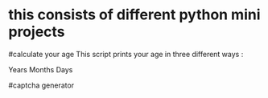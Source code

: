 # this consists of different python mini projects

#calculate your age
This script prints your age in three different ways :

Years
Months
Days


#captcha generator


